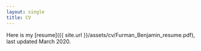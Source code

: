 ```yaml
---
layout: single
title: CV
---
```


Here is my [resume]({{ site.url }}/assets/cv/Furman_Benjamin_resume.pdf), last updated March 2020.

<!-- This is a link to my [short CV]({{ site.url }}/assets/cv/industry_CV.pdf) last updated March 2020. -->
